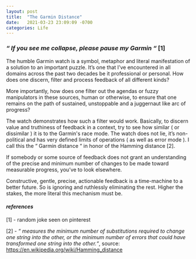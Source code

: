 ```yaml
---
layout: post
title:  "The Garmin Distance"
date:   2021-03-23 23:09:09 -0700
categories: Life
---
```

### _“ If you see me collapse, please pause my Garmin “_ [1]

The humble Garmin watch is a symbol, metaphor and literal manifestation of a solution to an important puzzle. It’s one that I’ve encountered in all domains across the past two decades be it professional or personal. How does one discern, filter and process feedback of all different kinds? 

More importantly, how does one filter out the agendas or fuzzy manipulators in these sources, human or otherwise, to ensure that one remains on the path of sustained, unstoppable and a juggernaut like arc of progress?

The watch demonstrates how such a filter would work. Basically, to discern value and truthiness of feedback in a context, try to see how similar ( or dissimilar ) it is to the Garmin's race mode. The watch does not lie, it’s non-political and has very defined limits of operations ( as well as error mode ). I call this the “ Garmin distance “ in honor of the Hamming distance [2].

If somebody or some source of feedback does not grant an understanding of the precise and minimum number of changes to be made toward measurable progress, you’ve to look elsewhere.

Constructive, gentle, precise, actionable feedback is a time-machine to a better future. So is ignoring and ruthlessly eliminating the rest. Higher the stakes, the more literal this mechanism must be.

#### _references_

[1] - random joke seen on pinterest

[2] - _“ measures the minimum number of substitutions required to change one string into the other, or the minimum number of errors that could have transformed one string into the other.“_, source: <https://en.wikipedia.org/wiki/Hamming_distance>